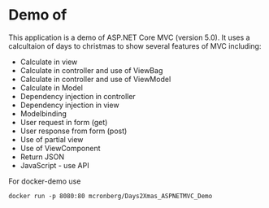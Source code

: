 # Demo of 

This application is a demo of ASP.NET Core MVC (version 5.0). It uses a calcultaion of days to christmas to show several features of MVC including:

- Calculate in view
- Calculate in controller and use of ViewBag
- Calculate in controller and use of ViewModel
- Calculate in Model
- Dependency injection in controller
- Dependency injection in view 
- Modelbinding
- User request in form (get)
- User response from form (post)
- Use of partial view
- Use of ViewComponent
- Return JSON
- JavaScript - use API 

For docker-demo use

```
docker run -p 8080:80 mcronberg/Days2Xmas_ASPNETMVC_Demo
```
